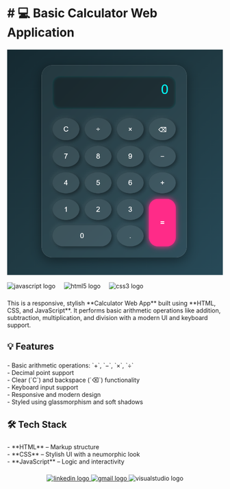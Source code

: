 <h1 align="left"># 💻 Basic Calculator Web Application</h1>

###
![image alt](https://github.com/tusharanad2301/calculator-application-/blob/351532fd9852a6308aa4cc3334cf130dd9c76b83/Screenshot%202025-07-21%20144015.png)
<div align="left">
  <img src="https://img.shields.io/badge/JavaScript-F7DF1E?logo=javascript&logoColor=black&style=for-the-badge" height="40" alt="javascript logo"  />
  <img width="12" />
  <img src="https://cdn.jsdelivr.net/gh/devicons/devicon/icons/html5/html5-original.svg" height="40" alt="html5 logo"  />
  <img width="12" />
  <img src="https://cdn.jsdelivr.net/gh/devicons/devicon/icons/css3/css3-original.svg" height="40" alt="css3 logo"  />
</div>

###

<p align="left">This is a responsive, stylish **Calculator Web App** built using **HTML, CSS, and JavaScript**. It performs basic arithmetic operations like addition, subtraction, multiplication, and division with a modern UI and keyboard support.</p>

###

<h2 align="left">💡 Features</h2>

###

<p align="left">- Basic arithmetic operations: `+`, `−`, `×`, `÷`<br>- Decimal point support<br>- Clear (`C`) and backspace (`⌫`) functionality<br>- Keyboard input support<br>- Responsive and modern design<br>- Styled using glassmorphism and soft shadows</p>

###

<h2 align="left">🛠️ Tech Stack</h2>

###

<p align="left">- **HTML** – Markup structure<br>- **CSS** – Stylish UI with a neumorphic look<br>- **JavaScript** – Logic and interactivity</p>

###

<div align="center">
  <a href="https://www.linkedin.com/in/developwithanand/" target="_blank">
    <img src="https://img.shields.io/static/v1?message=LinkedIn&logo=linkedin&label=&color=0077B5&logoColor=white&labelColor=&style=for-the-badge" height="40" alt="linkedin logo"  />
  </a>
  <a href="tusharanand2307@gmail.com " target="_blank">
    <img src="https://img.shields.io/static/v1?message=Gmail&logo=gmail&label=&color=D14836&logoColor=white&labelColor=&style=for-the-badge" height="40" alt="gmail logo"  />
  </a>
  <img src="https://img.shields.io/static/v1?message=Visual%20Studio%20Marketplace&logo=visualstudio&label=&color=e2165e&logoColor=white&labelColor=&style=for-the-badge" height="40" alt="visualstudio logo"  />
</div>

###
